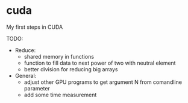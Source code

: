 # cuda
My first steps in CUDA

TODO:
 * Reduce:
   * shared memory in functions
   * function to fill data to next power of two with neutral element
   * better division for reducing big arrays
 * General:
   * adjust other GPU programs to get argument N from comandline parameter
   * add some time measurement
